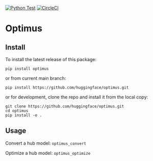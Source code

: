 [![Python Test](https://github.com/huggingface/optimus/actions/workflows/python-test.yml/badge.svg)](https://github.com/huggingface/optimus/actions/workflows/python-test.yml)
[![CircleCI](https://circleci.com/gh/huggingface/optimus/tree/main.svg?style=shield&circle-token=026e4937611321cb42253133d756da423907a597)](https://circleci.com/gh/huggingface/optimus/tree/main)

# Optimus

## Install
To install the latest release of this package:

`pip install optimus`

or from current main branch:

`pip install https://github.com/huggingface/optimus.git`

or for development, clone the repo and install it from the local copy:

```
git clone https://github.com/huggingface/optimus.git
cd optimus 
pip install -e .
```


## Usage
Convert a hub model:
`optimus_convert` 

Optimize a hub model:
`optimus_optimize` 


